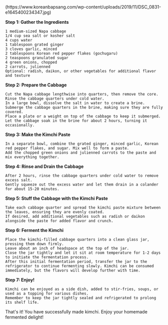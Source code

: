<picture>
(https://www.koreanbapsang.com/wp-content/uploads/2019/11/DSC_0831-e1645400234347.jpg)
</oicture>

**Step 1: Gather the Ingredients**

    1 medium-sized Napa cabbage
    1/4 cup sea salt or kosher salt
    4 cups water
    1 tablespoon grated ginger
    3 cloves garlic, minced
    2 tablespoons Korean red pepper flakes (gochugaru)
    2 teaspoons granulated sugar
    4 green onions, chopped
    2 carrots, julienned
    Optional: radish, daikon, or other vegetables for additional flavor and texture

**Step 2: Prepare the Cabbage**

    Cut the Napa cabbage lengthwise into quarters, then remove the core.
    Rinse the cabbage quarters under cold water.
    In a large bowl, dissolve the salt in water to create a brine.
    Submerge the cabbage quarters in the brine, making sure they are fully covered.
    Place a plate or a weight on top of the cabbage to keep it submerged.
    Let the cabbage soak in the brine for about 2 hours, turning it occasionally.

**Step 3: Make the Kimchi Paste**

    In a separate bowl, combine the grated ginger, minced garlic, Korean red pepper flakes, and sugar. Mix well to form a paste.
    Add the chopped green onions and julienned carrots to the paste and mix everything together.

**Step 4: Rinse and Drain the Cabbage**

    After 2 hours, rinse the cabbage quarters under cold water to remove excess salt.
    Gently squeeze out the excess water and let them drain in a colander for about 15-20 minutes.

**Step 5: Stuff the Cabbage with the Kimchi Paste**

    Take each cabbage quarter and spread the kimchi paste mixture between the leaves, ensuring they are evenly coated.
    If desired, add additional vegetables such as radish or daikon alongside the paste for added flavor and crunch.

**Step 6: Ferment the Kimchi**

    Place the kimchi-filled cabbage quarters into a clean glass jar, pressing them down firmly.
    Leave about an inch of headspace at the top of the jar.
    Close the jar tightly and let it sit at room temperature for 1-2 days to initiate the fermentation process.
    After this initial fermentation period, transfer the jar to the refrigerator to continue fermenting slowly. Kimchi can be consumed immediately, but the flavors will develop further with time.

**Step 7: Enjoy!**

    Kimchi can be enjoyed as a side dish, added to stir-fries, soups, or used as a topping for various dishes.
    Remember to keep the jar tightly sealed and refrigerated to prolong its shelf life.

That's it! You have successfully made kimchi. Enjoy your homemade fermented delight!